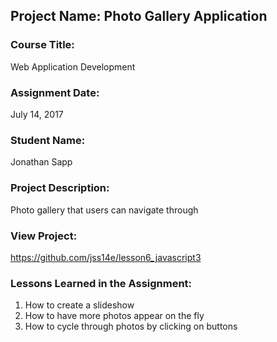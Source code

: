 ## Project Name:  Photo Gallery Application

### Course Title:
Web Application Development

### Assignment Date:  
July 14, 2017

### Student Name:  
Jonathan Sapp

### Project Description:
Photo gallery that users can navigate through

### View Project:
https://github.com/jss14e/lesson6_javascript3

### Lessons Learned in the Assignment:
1. How to create a slideshow
2. How to have more photos appear on the fly
3. How to cycle through photos by clicking on buttons
